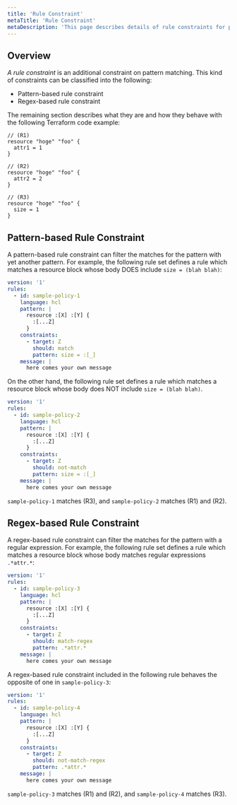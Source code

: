 ```yaml
---
title: 'Rule Constraint'
metaTitle: 'Rule Constraint'
metaDescription: 'This page describes details of rule constraints for pattern matching.'
---
```


## Overview

_A rule constraint_ is an additional constraint on pattern matching. This kind of constraints can be classified into the following:

- Pattern-based rule constraint
- Regex-based rule constraint

The remaining section describes what they are and how they behave with the following Terraform code example:

```
// (R1)
resource "hoge" "foo" {
  attr1 = 1
}

// (R2)
resource "hoge" "foo" {
  attr2 = 2
}

// (R3)
resource "hoge" "foo" {
  size = 1
}
```

## Pattern-based Rule Constraint

A pattern-based rule constraint can filter the matches for the pattern with yet another pattern. For example, the following rule set defines a rule which matches a resource block whose body DOES include `size = (blah blah)`:

```yaml
version: '1'
rules:
  - id: sample-policy-1
    language: hcl
    pattern: |
      resource :[X] :[Y] {
        :[...Z]
      }
    constraints:
      - target: Z
        should: match
        pattern: size = :[_]
    message: |
      here comes your own message
```

On the other hand, the following rule set defines a rule which matches a resource block whose body does NOT include `size = (blah blah)`.

```yaml
version: '1'
rules:
  - id: sample-policy-2
    language: hcl
    pattern: |
      resource :[X] :[Y] {
        :[...Z]
      }
    constraints:
      - target: Z
        should: not-match
        pattern: size = :[_]
    message: |
      here comes your own message
```

`sample-policy-1` matches (R3), and `sample-policy-2` matches (R1) and (R2).

## Regex-based Rule Constraint

A regex-based rule constraint can filter the matches for the pattern with a regular expression. For example, the following rule set defines a rule which matches a resource block whose body matches regular expressions `.*attr.*`:

```yaml
version: '1'
rules:
  - id: sample-policy-3
    language: hcl
    pattern: |
      resource :[X] :[Y] {
        :[...Z]
      }
    constraints:
      - target: Z
        should: match-regex
        pattern: .*attr.*
    message: |
      here comes your own message
```

A regex-based rule constraint included in the following rule behaves the opposite of one in `sample-policy-3`:

```yaml
version: '1'
rules:
  - id: sample-policy-4
    language: hcl
    pattern: |
      resource :[X] :[Y] {
        :[...Z]
      }
    constraints:
      - target: Z
        should: not-match-regex
        pattern: .*attr.*
    message: |
      here comes your own message
```

`sample-policy-3` matches (R1) and (R2), and `sample-policy-4` matches (R3).
